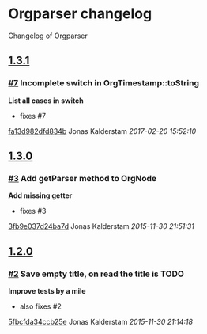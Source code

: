 # Orgparser changelog

Changelog of Orgparser

## [1.3.1](https://github.com/spacecowboy/orgparser/releases/tag/1.3.1)
### [#7](https://github.com/spacecowboy/orgparser/issues/7) Incomplete switch in OrgTimestamp::toString

**List all cases in switch**

* fixes #7

[fa13d982dfd834b](https://github.com/spacecowboy/orgparser/commit/fa13d982dfd834b) Jonas Kalderstam *2017-02-20 15:52:10*


## [1.3.0](https://github.com/spacecowboy/orgparser/releases/tag/1.3.0)
### [#3](https://github.com/spacecowboy/orgparser/issues/3) Add getParser method to OrgNode

**Add missing getter**

* fixes #3

[3fb9e037d24ba7d](https://github.com/spacecowboy/orgparser/commit/3fb9e037d24ba7d) Jonas Kalderstam *2015-11-30 21:51:31*


## [1.2.0](https://github.com/spacecowboy/orgparser/releases/tag/1.2.0)
### [#2](https://github.com/spacecowboy/orgparser/issues/2) Save empty title, on read the title is TODO

**Improve tests by a mile**

* also fixes #2

[5fbcfda34ccb25e](https://github.com/spacecowboy/orgparser/commit/5fbcfda34ccb25e) Jonas Kalderstam *2015-11-30 21:14:18*
